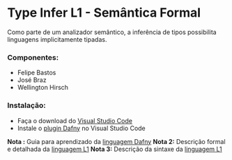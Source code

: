 Type Infer L1 - Semântica Formal
=======

Como parte de um analizador semântico, a inferência de tipos
possibilita linguagens implicitamente tipadas.

### Componentes:
* Felipe Bastos
* José Braz
* Wellington Hirsch

### Instalação:
* Faça o download do [Visual Studio Code](https://code.visualstudio.com/)
* Instale o [plugin Dafny](https://marketplace.visualstudio.com/items?itemName=correctnessLab.dafny-vscode) no Visual Studio Code

__Nota :__ Guia para aprendizado da [linguagem Dafny](https://rise4fun.com/Dafny/tutorial)
__Nota 2:__ Descrição formal e detalhada da [linguagem L1](https://moodle.ufrgs.br/pluginfile.php/3105638/mod_resource/content/1/notas-aula-l1.pdf)
__Nota 3:__ Descrição da sintaxe da [linguagem L1](typeinfer.pdf)
